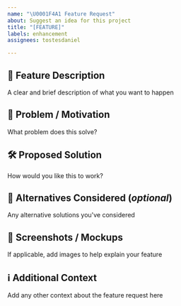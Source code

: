 ```yaml
---
name: "\U0001F4A1 Feature Request"
about: Suggest an idea for this project
title: "[FEATURE]"
labels: enhancement
assignees: tostesdaniel

---
```


## 💭 Feature Description
A clear and brief description of what you want to happen

## 🎯 Problem / Motivation
What problem does this solve?

## 🛠️ Proposed Solution
How would you like this to work?

## 🤔 Alternatives Considered (*optional*)
Any alternative solutions you've considered

## 📸 Screenshots / Mockups
If applicable, add images to help explain your feature

## ℹ️ Additional Context
Add any other context about the feature request here
```
